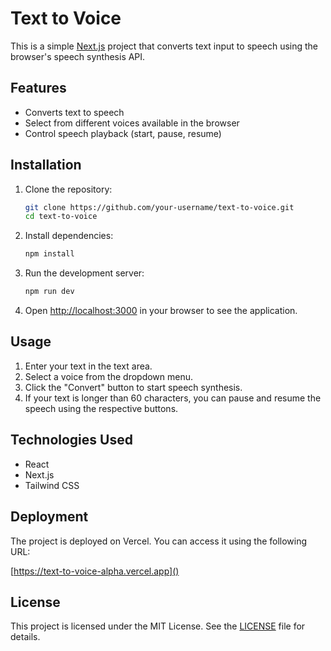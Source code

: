 # Text to Voice

This is a simple [Next.js](https://nextjs.org/) project that converts text input to speech using the browser's speech synthesis API.

## Features

- Converts text to speech
- Select from different voices available in the browser
- Control speech playback (start, pause, resume)

## Installation

1. Clone the repository:

   ```bash
   git clone https://github.com/your-username/text-to-voice.git
   cd text-to-voice
   ```

2. Install dependencies:

   ```bash
   npm install
   ```

3. Run the development server:

   ```bash
   npm run dev
   ```

4. Open [http://localhost:3000]() in your browser to see the application.

## Usage

1. Enter your text in the text area.
2. Select a voice from the dropdown menu.
3. Click the "Convert" button to start speech synthesis.
4. If your text is longer than 60 characters, you can pause and resume the speech using the respective buttons.

## Technologies Used

- React
- Next.js
- Tailwind CSS

## Deployment

The project is deployed on Vercel. You can access it using the following URL:

[https://text-to-voice-alpha.vercel.app]()

## License

This project is licensed under the MIT License. See the [LICENSE]() file for details.
